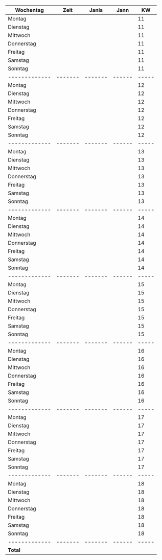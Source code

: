 | Wochentag   | Zeit  | Janis | Jann | KW  |
|-------------|-------|-------|------|-----|
| Montag      |       |       |      | 11  |
| Dienstag    |       |       |      | 11  |
| Mittwoch    |       |       |      | 11  |
| Donnerstag  |       |       |      | 11  |
| Freitag     |       |       |      | 11  |
| Samstag     |       |       |      | 11  |
| Sonntag     |       |       |      | 11  |
|-------------|-------|-------|------|-----|
| Montag      |       |       |      | 12  |
| Dienstag    |       |       |      | 12  |
| Mittwoch    |       |       |      | 12  |
| Donnerstag  |       |       |      | 12  |
| Freitag     |       |       |      | 12  |
| Samstag     |       |       |      | 12  |
| Sonntag     |       |       |      | 12  |
|-------------|-------|-------|------|-----|
| Montag      |       |       |      | 13  |
| Dienstag    |       |       |      | 13  |
| Mittwoch    |       |       |      | 13  |
| Donnerstag  |       |       |      | 13  |
| Freitag     |       |       |      | 13  |
| Samstag     |       |       |      | 13  |
| Sonntag     |       |       |      | 13  |
|-------------|-------|-------|------|-----|
| Montag      |       |       |      | 14  |
| Dienstag    |       |       |      | 14  |
| Mittwoch    |       |       |      | 14  |
| Donnerstag  |       |       |      | 14  |
| Freitag     |       |       |      | 14  |
| Samstag     |       |       |      | 14  |
| Sonntag     |       |       |      | 14  |
|-------------|-------|-------|------|-----|
| Montag      |       |       |      | 15  |
| Dienstag    |       |       |      | 15  |
| Mittwoch    |       |       |      | 15  |
| Donnerstag  |       |       |      | 15  |
| Freitag     |       |       |      | 15  |
| Samstag     |       |       |      | 15  |
| Sonntag     |       |       |      | 15  |
|-------------|-------|-------|------|-----|
| Montag      |       |       |      | 16  |
| Dienstag    |       |       |      | 16  |
| Mittwoch    |       |       |      | 16  |
| Donnerstag  |       |       |      | 16  |
| Freitag     |       |       |      | 16  |
| Samstag     |       |       |      | 16  |
| Sonntag     |       |       |      | 16  |
|-------------|-------|-------|------|-----|
| Montag      |       |       |      | 17  |
| Dienstag    |       |       |      | 17  |
| Mittwoch    |       |       |      | 17  |
| Donnerstag  |       |       |      | 17  |
| Freitag     |       |       |      | 17  |
| Samstag     |       |       |      | 17  |
| Sonntag     |       |       |      | 17  |
|-------------|-------|-------|------|-----|
| Montag      |       |       |      | 18  |
| Dienstag    |       |       |      | 18  |
| Mittwoch    |       |       |      | 18  |
| Donnerstag  |       |       |      | 18  |
| Freitag     |       |       |      | 18  |
| Samstag     |       |       |      | 18  |
| Sonntag     |       |       |      | 18  |
|-------------|-------|-------|------|-----|
| **Total**   |       |       |      |     |
